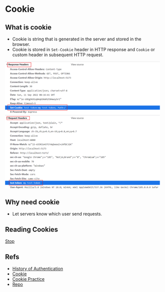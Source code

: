 # Cookie

## What is cookie

- Cookie is string that is generated in the server and stored in the browser.
- Cookie is stored in `Set-Cookie` header in HTTP response and `Cookie` or custom header in subsequent HTTP request.

![Set-Cookie](./images/set-cookie_header.png)
![Cookie](./images/cookie_header.png)

## Why need cookie

- Let servers know which user send requests.

## Reading Cookies

[Stop](https://javascript.info/cookie#reading-from-document-cookie)

## Refs

- [History of Authentication](https://www.cnblogs.com/moyand/p/9047978.html)
- [Cookie](https://juejin.cn/post/6844904034181070861#heading-3)
- [Cookie Practice](https://www.section.io/engineering-education/what-are-cookies-nodejs/)
- [Repo](https://github.com/Eathyn/authentication/tree/cookie)
